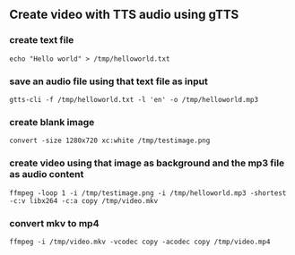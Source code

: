 ## Create video with TTS audio using gTTS

### create text file
`echo "Hello world" > /tmp/helloworld.txt`

### save an audio file using that text file as input
`gtts-cli -f /tmp/helloworld.txt -l 'en' -o /tmp/helloworld.mp3`

### create blank image
`convert -size 1280x720 xc:white /tmp/testimage.png`

### create video using that image as background and the mp3 file as audio content
`ffmpeg -loop 1 -i /tmp/testimage.png -i /tmp/helloworld.mp3 -shortest -c:v libx264 -c:a copy /tmp/video.mkv`

### convert mkv to mp4
`ffmpeg -i /tmp/video.mkv -vcodec copy -acodec copy /tmp/video.mp4`
